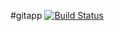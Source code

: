 #gitapp
[![Build Status](https://dev.azure.com/rachidabbas/agile%20project/_apis/build/status%2FRachi20.test-repo?branchName=master)](https://dev.azure.com/rachidabbas/agile%20project/_build/latest?definitionId=2&branchName=master)
